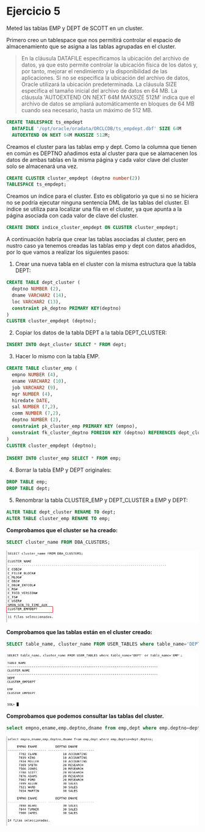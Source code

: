 # Ejercicio 5

Meted las tablas EMP y DEPT de SCOTT en un cluster.

Primero creo un tablespace que nos permitirá controlar el espacio de almacenamiento que se asigna a las tablas agrupadas en el cluster.

> En la cláusula DATAFILE especificamos la ubicación del archivo de datos, ya que esto permite controlar la ubicación física de los datos y, por tanto, mejorar el rendimiento y la disponibilidad de las aplicaciones. Si no se especifica la ubicación del archivo de datos, Oracle utilizará la ubicación predeterminada.
> La cláusula SIZE especifica el tamaño inicial del archivo de datos en 64 MB.
> La cláusula 'AUTOEXTEND ON NEXT 64M MAXSIZE 512M' indica que el archivo de datos se ampliará automáticamente en bloques de 64 MB cuando sea necesario, hasta un máximo de 512 MB.

```sql
CREATE TABLESPACE ts_empdept
  DATAFILE '/opt/oracle/oradata/ORCLCDB/ts_empdept.dbf' SIZE 64M
  AUTOEXTEND ON NEXT 64M MAXSIZE 512M;
```

Creamos el cluster para las tablas emp y dept. Como la columna que tienen en común es DEPTNO añadimos esta al cluster para que se alamacenen los datos de ambas tablas en la misma página y cada valor clave del cluster solo se almacenará una vez.

```sql
CREATE CLUSTER cluster_empdept (deptno number(2))
TABLESPACE ts_empdept;
```

Creamos un índice para el cluster. Esto es obligatorio ya que si no se hiciera no se podría ejecutar ninguna sentencia DML de las tablas del cluster. El índice se utiliza para localizar una fila en el cluster, ya que apunta a la página asociada con cada valor de clave del cluster.

```sql
CREATE INDEX indice_cluster_empdept ON CLUSTER cluster_empdept;
```

A continuación habría que crear las tablas asociadas al cluster, pero en nustro caso ya tenemos creadas las tablas emp y dept con datos añadidos, por lo que vamos a realizar los siguientes pasos:

1. Crear una nueva tabla en el cluster con la misma estructura que la tabla DEPT:

```sql
CREATE TABLE dept_cluster (
  deptno NUMBER (2),
  dname VARCHAR2 (14),
  loc VARCHAR2 (13),
  constraint pk_deptno PRIMARY KEY(deptno)
)
CLUSTER cluster_empdept (deptno);
```

2. Copiar los datos de la tabla DEPT a la tabla DEPT_CLUSTER:

```sql
INSERT INTO dept_cluster SELECT * FROM dept;
```

3. Hacer lo mismo con la tabla EMP.

```sql
CREATE TABLE cluster_emp (
  empno NUMBER (4),
  ename VARCHAR2 (10),
  job VARCHAR2 (9),
  mgr NUMBER (4),
  hiredate DATE,
  sal NUMBER (7,2),
  comm NUMBER (7,2),
  deptno NUMBER (2),
  constraint pk_cluster_emp PRIMARY KEY (empno),
  constraint fk_cluster_deptno FOREIGN KEY (deptno) REFERENCES dept_cluster (deptno)
)
CLUSTER cluster_empdept (deptno);

INSERT INTO cluster_emp SELECT * FROM emp;
```

4. Borrar la tabla EMP y DEPT originales:

```sql
DROP TABLE emp;
DROP TABLE dept;
```

5. Renombrar la tabla CLUSTER_EMP y DEPT_CLUSTER a EMP y DEPT:

```sql
ALTER TABLE dept_cluster RENAME TO dept;
ALTER TABLE cluster_emp RENAME TO emp;
```

**Comprobamos que el cluster se ha creado:**

```sql
SELECT cluster_name FROM DBA_CLUSTERS;
```

![cluster](/img/capturas-arantxa/96.png)

**Comprobamos que las tablas están en el cluster creado:**

```sql
SELECT table_name, cluster_name FROM USER_TABLES where table_name='DEPT' or table_name='EMP';
```

![cluster2](/img/capturas-arantxa/97.png)

**Comprobamos que podemos consultar las tablas del cluster.**

```sql
select empno,ename,emp.deptno,dname from emp,dept where emp.deptno=dept.deptno;
```

![cluster3](/img/capturas-arantxa/98.png)
